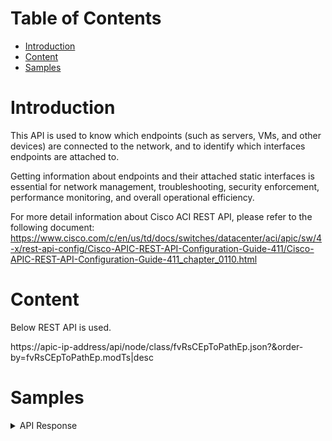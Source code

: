 # Table of Contents
- [Introduction](#introduction)
- [Content](#content)
- [Samples](#sample)

# Introduction <a name="introduction"></a>
This API is used to know which endpoints (such as servers, VMs, and other devices) are connected to the network, and to identify which interfaces endpoints are attached to.

Getting information about endpoints and their attached static interfaces is essential for network management, troubleshooting, security enforcement, performance monitoring, and overall operational efficiency.

For more detail information about Cisco ACI REST API, please refer to the following document: https://www.cisco.com/c/en/us/td/docs/switches/datacenter/aci/apic/sw/4-x/rest-api-config/Cisco-APIC-REST-API-Configuration-Guide-411/Cisco-APIC-REST-API-Configuration-Guide-411_chapter_0110.html

# Content <a name="content"></a>
Below REST API is used. 


https://apic-ip-address/api/node/class/fvRsCEpToPathEp.json?&order-by=fvRsCEpToPathEp.modTs|desc

# Samples <a name="sample"></a>
<details><summary>API Response</summary>

```json
[
    {
        "tenant": "QA_Tenant",
        "ap": "QA_base_app",
        "epg": "QA_FrontServer_EPG",
        "cep": "00:50:56:8C:B8:F7",
        "port": "pod-2/node-104/QA_FrontServer-VPC-7"
    },
    {
        "tenant": "QA_Tenant",
        "ap": "QA_base_app",
        "epg": "QA_FrontServer_EPG",
        "cep": "00:0C:29:D0:BF:5D",
        "port": "pod-2/node-104/QA_FrontServer-VPC-17"
    },
    //...
]
```
</details>
<br />